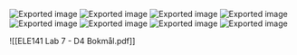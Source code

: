 ![Exported image](Exported%20image%2020240415112225-0.png) ![Exported image](Exported%20image%2020240415112225-1.png) ![Exported image](Exported%20image%2020240415112225-2.png) ![Exported image](Exported%20image%2020240415112225-3.png) ![Exported image](Exported%20image%2020240415112225-4.png) ![Exported image](Exported%20image%2020240415112225-5.png) ![Exported image](Exported%20image%2020240415112225-6.png) ![Exported image](Exported%20image%2020240415112225-7.png)

![[ELE141 Lab 7 - D4 Bokmål.pdf]]